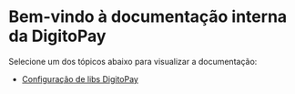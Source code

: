 # Bem-vindo à documentação interna da DigitoPay

Selecione um dos tópicos abaixo para visualizar a documentação:

- [Configuração de libs DigitoPay](https://digitopay.github.io/digitopay.internal.docs/docs/config-libs/)
